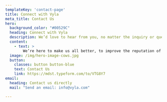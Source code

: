 ```yaml
---
templateKey: 'contact-page'
title: Connect with Vyla
meta_title: Contact Us
hero:
  background_color: "#00529C"
  heading: Connect with Vyla
  description: We’d love to hear from you, no matter the inquiry or question.
  content:
    - text: >
        We’re here to make us all better, to improve the reputation of our industry, and to offer resources, ideas and insights. Let’s connect.
  image: /img/hero-image-cows.jpg
  button:
    classes: button button-blue
    text: Contact Us
    link: https://mdst.typeform.com/to/VTG8Y7
email:
  heading: Contact us directly
  mail: "Send an email: info@vyla.com"

---
```

